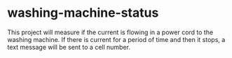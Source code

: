 # washing-machine-status

This project will measure if the current is flowing in a power cord to the washing machine. If there is current for a period of time and then it stops, a text message will be sent to a cell number. 
